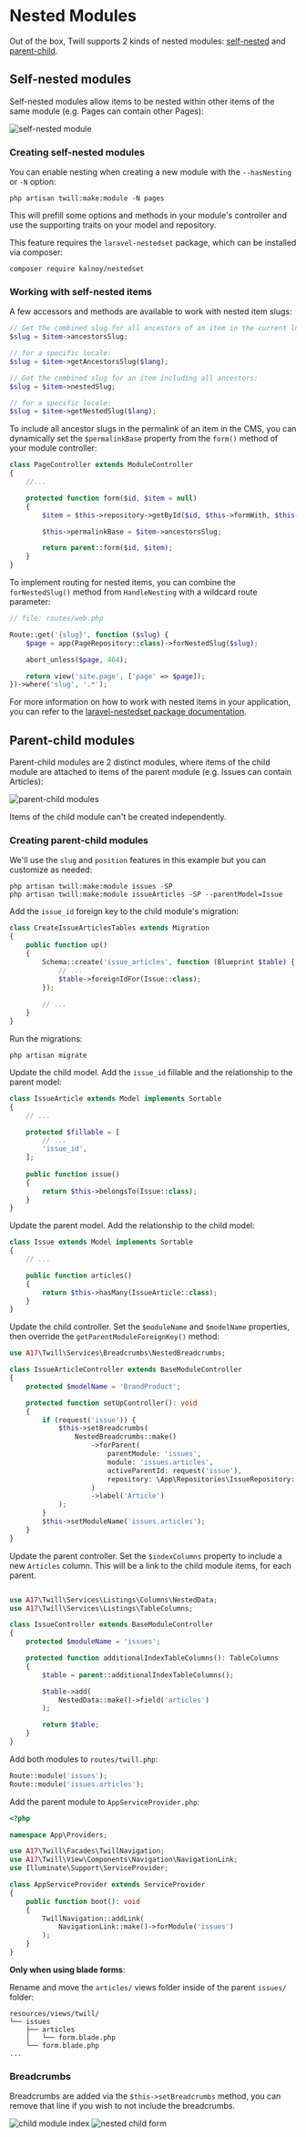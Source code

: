 # Nested Modules

Out of the box, Twill supports 2 kinds of nested modules: [self-nested](#self-nested-modules) and [parent-child](#parent-child-modules).

## Self-nested modules

Self-nested modules allow items to be nested within other items of the same module (e.g. Pages can contain other Pages):

![self-nested module](/assets/nested-module.png)

### Creating self-nested modules

You can enable nesting when creating a new module with the `--hasNesting` or `-N` option:

```
php artisan twill:make:module -N pages
```

This will prefill some options and methods in your module's controller and use the supporting traits on your model and repository.

This feature requires the `laravel-nestedset` package, which can be installed via composer:

```
composer require kalnoy/nestedset
```

### Working with self-nested items

A few accessors and methods are available to work with nested item slugs:

```php
// Get the combined slug for all ancestors of an item in the current locale:
$slug = $item->ancestorsSlug;

// for a specific locale:
$slug = $item->getAncestorsSlug($lang);

// Get the combined slug for an item including all ancestors:
$slug = $item->nestedSlug;

// for a specific locale:
$slug = $item->getNestedSlug($lang);
```

To include all ancestor slugs in the permalink of an item in the CMS, you can dynamically set the `$permalinkBase` property from the `form()` method of your module controller:

```php
class PageController extends ModuleController
{
    //...

    protected function form($id, $item = null)
    {
        $item = $this->repository->getById($id, $this->formWith, $this->formWithCount);

        $this->permalinkBase = $item->ancestorsSlug;

        return parent::form($id, $item);
    }
}
```

To implement routing for nested items, you can combine the `forNestedSlug()` method from `HandleNesting` with a wildcard route parameter:

```php
// file: routes/web.php

Route::get('{slug}', function ($slug) {
    $page = app(PageRepository::class)->forNestedSlug($slug);

    abort_unless($page, 404);

    return view('site.page', ['page' => $page]);
})->where('slug', '.*');
```

For more information on how to work with nested items in your application, you can refer to the 
[laravel-nestedset package documentation](https://github.com/lazychaser/laravel-nestedset#retrieving-nodes).

## Parent-child modules

Parent-child modules are 2 distinct modules, where items of the child module are attached to items of the parent module (e.g. Issues can contain Articles):

![parent-child modules](/assets/nested-parent-index.png)

Items of the child module can't be created independently.

### Creating parent-child modules

We'll use the `slug` and `position` features in this example but you can customize as needed:

```
php artisan twill:make:module issues -SP
php artisan twill:make:module issueArticles -SP --parentModel=Issue 
```

Add the `issue_id` foreign key to the child module's migration:

```php
class CreateIssueArticlesTables extends Migration
{
    public function up()
    {
        Schema::create('issue_articles', function (Blueprint $table) {
            // ...
            $table->foreignIdFor(Issue::class);
        });
        
        // ...
    }
}
```

Run the migrations:

```
php artisan migrate
```

Update the child model. Add the `issue_id` fillable and the relationship to the parent model:

```php
class IssueArticle extends Model implements Sortable
{
    // ...

    protected $fillable = [
        // ...
        'issue_id',
    ];
    
    public function issue()
    {
        return $this->belongsTo(Issue::class);
    }
}
```

Update the parent model. Add the relationship to the child model:

```php
class Issue extends Model implements Sortable
{
    // ...

    public function articles()
    {
        return $this->hasMany(IssueArticle::class);
    }
}
```

Update the child controller. Set the `$moduleName` and `$modelName` properties, then override the `getParentModuleForeignKey()` method:

```php
use A17\Twill\Services\Breadcrumbs\NestedBreadcrumbs;

class IssueArticleController extends BaseModuleController
{
    protected $modelName = 'BrandProduct';

    protected function setUpController(): void
    {
        if (request('issue')) {
            $this->setBreadcrumbs(
                NestedBreadcrumbs::make()
                    ->forParent(
                        parentModule: 'issues',
                        module: 'issues.articles',
                        activeParentId: request('issue'),
                        repository: \App\Repositories\IssueRepository::class
                    )
                    ->label('Article')
            );
        }
        $this->setModuleName('issues.articles');
    }
}

```

Update the parent controller. Set the `$indexColumns` property to include a new `Articles` column. This will be a link to the child module items, for each parent.

```php

use A17\Twill\Services\Listings\Columns\NestedData;
use A17\Twill\Services\Listings\TableColumns;

class IssueController extends BaseModuleController
{
    protected $moduleName = 'issues';

    protected function additionalIndexTableColumns(): TableColumns
    {
        $table = parent::additionalIndexTableColumns();

        $table->add(
            NestedData::make()->field('articles')
        );

        return $table;
    }
}
```

Add both modules to `routes/twill.php`:

```php
Route::module('issues');
Route::module('issues.articles');
```

Add the parent module to `AppServiceProvider.php`:

```php
<?php

namespace App\Providers;

use A17\Twill\Facades\TwillNavigation;
use A17\Twill\View\Components\Navigation\NavigationLink;
use Illuminate\Support\ServiceProvider;

class AppServiceProvider extends ServiceProvider
{
    public function boot(): void
    {
        TwillNavigation::addLink(
            NavigationLink::make()->forModule('issues')
        );
    }
}
```

**Only when using blade forms**:

Rename and move the `articles/` views folder inside of the parent `issues/` folder:
```
resources/views/twill/
└── issues
    ├── articles
    │   └── form.blade.php
    └── form.blade.php
...
```

### Breadcrumbs

Breadcrumbs are added via the `$this->setBreadcrumbs` method, you can remove that line if you wish to not include the breadcrumbs.

![child module index](/assets/nested-child-index.png)
![nested child form](/assets/nested-child-form.png)
